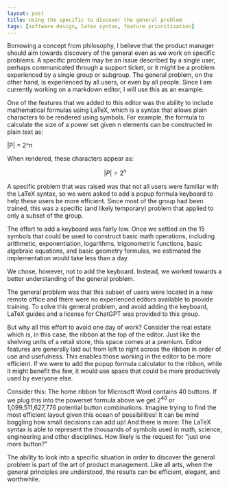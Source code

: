```yaml
---
layout: post
title: Using the specific to discover the general problem
tags: [software design, latex syntax, feature prioritization]
---
```


Borrowing a concept from philosophy, I believe that the product manager should aim towards discovery of the general even as we work on specific problems.  A specific problem may be an issue described by a single user, perhaps communicated through a support ticket, or it might be a problem experienced by a single group or subgroup.  The general problem, on the other hand, is experienced by all users, or even by all people.  Since I am currently working on a markdown editor, I will use this as an example.

One of the features that we added to this editor was the ability to include mathematical formulas using LaTeX, which is a syntax that allows plain characters to be rendered using symbols.  For example, the formula to calculate the size of a power set given n elements can be constructed in plain text as:

  |P| = 2^n 

When rendered, these characters appear as:

  $$ 
  |P| = 2^n 
  $$

A specific problem that was raised was that not all users were familiar with the LaTeX syntax, so we were asked to add a popup formula keyboard to help these users be more efficient.  Since most of the group had been trained, this was a specific (and likely temporary) problem that applied to only a subset of the group.  

The effort to add a keyboard was fairly low.  Once we settled on the 15 symbols that could be used to construct basic math operations, including arithmetic, exponentiation, logarithms, trigonometric functions, basic algebraic equations, and basic geometry formulas, we estimated the implementation would take less than a day.  

We chose, however, not to add the keyboard.  Instead, we worked towards a better understanding of the general problem.

The general problem was that this subset of users were located in a new remote office and there were no experienced editors available to provide training.  To solve this general problem, and avoid adding the keyboard, LaTeX guides and a license for ChatGPT was provided to this group.

But why all this effort to avoid one day of work?  Consider the real estate which is, in this case, the ribbon at the top of the editor.  Just like the shelving units of a retail store, this space comes at a premium.  Editor features are generally laid out from left to right across the ribbon in order of use and usefulness.  This enables those working in the editor to be more efficient.  If we were to add the popup formula calculator to the ribbon, while it might benefit the few, it would use space that could be more productively used by everyone else.

Consider this:  The home ribbon for Microsoft Word contains 40 buttons.  If we plug this into the powerset formula above we get $2^40$ or 1,099,511,627,776 potential button combinations.  Imagine trying to find the most efficient layout given this ocean of possibilities!  It can be mind boggling how small decisions can add up!  And there is more:  The LaTeX syntax is able to represent the thousands of symbols used in math, science, engineering and other disciplines.  How likely is the request for "just one more button?"

The ability to look into a specific situation in order to discover the general problem is part of the art of product management.  Like all arts, when the general principles are understood, the results can be efficient, elegant, and worthwhile.
